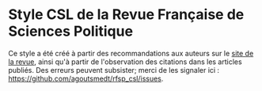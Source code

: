 # Style CSL de la Revue Française de Sciences Politique

Ce style a été créé à partir des recommandations aux auteurs sur le [site de la revue](https://editor.citationstyles.org/searchByExample/), ainsi qu'à partir de l'observation des citations dans les articles publiés. Des erreurs peuvent subsister; merci de les signaler ici : https://github.com/agoutsmedt/rfsp_csl/issues.
